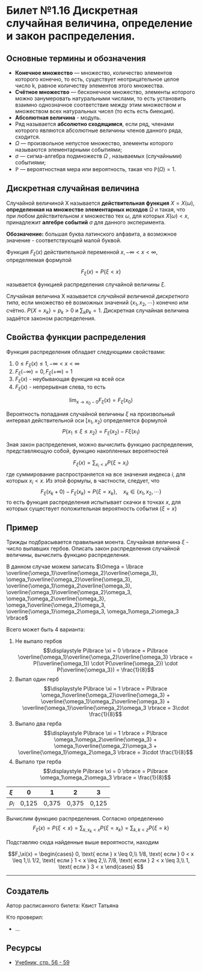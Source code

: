 # Билет №1.16 Дискретная случайная величина, определение и закон распределения.

## Основные термины и обозначения

- **Конечное множество** — множество, количество элементов которого конечно, то есть, существует неотрицательное целое число k, равное количеству элементов этого множества.
- **Счётное множество** — бесконечное множество, элементы которого можно занумеровать натуральными числами, то есть установить взаимно однозначное соответствие между этим множеством и множеством всех натуральных чисел (то есть есть биекция).
- **Абсолютная величина** - модуль.
- Ряд называется **абсолютно сходящимся**, если ряд, членами которого являются абсолютные величины членов данного ряда, сходится.
- $\Omega$  — произвольное непустое множество, элементы которого называются элементарными событиями;  
- $\sigma$ — сигма-алгебра подмножеств ${\displaystyle \Omega }$ , называемых (случайными) событиями;  
- ${\displaystyle \mathbb {P} }$  — вероятностная мера или вероятность, такая что ${\displaystyle \mathbb {P} (\Omega )=1}$.

## Дискретная случайная величина

Случайной величиной X называется **действительная функция** $X = X(\omega)$, **определенная на множестве элементарных исходов** 
$\Omega$ и такая, что при любом действительном 
$x$ множество тех $\omega$, для которых 
$X(\omega) < x$, принадлежит **алгебре событий** 
$\sigma$ для данного эксперимента.

**Обозначение:** большая буква латинского алфавита, а возможное значение - соответствующей малой буквой.

Функция $F_\xi(x)$ действительной переменной 
$x, -\infty < x < \infty$, определяемая формулой 

$$F_\xi(x) = P\lbrace \xi < x \rbrace$$

называется функцией распределения случайной величины $\xi$. 

Случайная величина X называется _случайной величиной дискретного типа_, если множество её возможных значений $\lbrace x_1, x_2, \cdots \rbrace$ конечно или счётно. $P \lbrace X = x_k \rbrace = p_k > 0$ и 
$\displaystyle \sum_{k}p_k = 1$.
Дискретная случайная величина задаётся законом распределения.

## Свойства функции распределения

Функция распределения обладает следующими свойствами:
1. $0 \leq F_\xi(x) \leq 1, -\infty < x < \infty$ 
2. $F_\xi(-\infty) = 0, F_\xi(+\infty) = 1$
3. $F_\xi(x)$ - неубывающая функция на всей оси
4. $F_\xi(x)$ - непрерывная слева, то есть

$$\displaystyle \lim_{x\to x_0 -0} F_\xi(x) = F_\xi(x_0)
$$

Вероятность попадания случайной величины $\xi$ на произвольный 
интервал действительной оси $[x_1, x_2)$ определяется формулой
$$P\lbrace x_1 \leq \xi \leq x_2 \rbrace = F_\xi(x_2) - F\xi(x_1)$$

Зная закон распределения, можно вычислить функцию распределения, представляющую собой, функцию накопленных вероятностей

$$\displaystyle F_\xi(x) = \sum_{x_i < x}P\lbrace \xi = x_i \rbrace$$
где суммирование распространяется на все значения индекса $i$, для которых $x_i < x$. Из этой формулы, в частности, следует, что 
$$F_\xi (x_k + 0) - F_\xi (x_k) = P \lbrace \xi = x_k \rbrace, \quad x_k \in \lbrace x_1, x_2, \cdots \rbrace$$
то есть функция распределения испытывает скачки в точках $x$, 
для которых существует положительная вероятность события $\lbrace \xi = x \rbrace$

## Пример

Трижды подбрасывается правильная моента. Случайная величина $\xi$ - число выпавших гербов. Описать закон распределения случайной величины, вычислить функцию распределения.

В данном случае можем записать $\Omega = \lbrace \overline{\omega_1}\overline{\omega_2}\overline{\omega_3}, \omega_1\overline{\omega_2}\overline{\omega_3}, \overline{\omega_1}\omega_2\overline{\omega_3}, \overline{\omega_1}\overline{\omega_2}\omega_3, \omega_1\omega_2\overline{\omega_3}, \omega_1\overline{\omega_2}\omega_3, \overline{\omega_1}\omega_2\omega_3, \omega_1\omega_2\omega_3 \rbrace$

Всего может быть 4 варианта:
1. Не выпало гербов  
$$\displaystyle P\lbrace \xi = 0 \rbrace = P\lbrace \overline{\omega_1}\overline{\omega_2}\overline{\omega_3} \rbrace = P(\overline{\omega_1}) \cdot P(\overline{\omega_2}) \cdot P(\overline{\omega_3}) = \frac{1}{8}$$
2. Выпал один герб  
$$\displaystyle P\lbrace \xi = 1 \rbrace = P\lbrace \omega_1\overline{\omega_2}\overline{\omega_3} + \overline{\omega_1}\omega_2\overline{\omega_3} + \overline{\omega_1}\overline{\omega_2}\omega_3 \rbrace =  3\cdot \frac{1}{8}$$
3. Выпало два герба  
$$\displaystyle P\lbrace \xi = 1 \rbrace = P\lbrace \omega_1\omega_2\overline{\omega_3} + \omega_1\overline{\omega_2}\omega_3 + \overline{\omega_1}\omega_2\omega_3 \rbrace =  3\cdot \frac{1}{8}$$
4. Выпало три герба
$$\displaystyle P\lbrace \xi = 0 \rbrace = P\lbrace \omega_1\omega_2\omega_3 \rbrace = \frac{1}{8}$$


| $\xi$ | 0     | 1     | 2     | 3     |
| :---  |:---:  |:---:  |:---:  |:---:  |
| $p_i$ | 0,125 | 0,375 | 0,375 | 0,125 |


Вычислим функцию распределения. Согласно определению
$$\displaystyle F_\xi(x) = P\lbrace \xi < x\rbrace = \sum_{k, x_k < x}P\lbrace \xi = x_k\rbrace = \sum_{k, k < z}P\lbrace \xi = k\rbrace$$

Подставляю сюда найденные выше вероятности, находим  

$$F_\xi(x) =
\begin{cases}
0, \text{ если } x \leq 0,\\
1/8, \text{ если } 0 < x \leq 1,\\
1/2, \text{ если } 1 < x \leq 2,\\
7/8, \text{ если } 2 < x \leq 3,\\
1, \text{ если } 3 < x
\end{cases}
$$


---
## Создатель

Автор расписанного билета: Квист Татьяна

Кто проверил:
- ...

## Ресурсы
- [Учебник, стр. 56 - 59](https://studizba.com/files/show/pdf/18027-4-4-chast.html)

